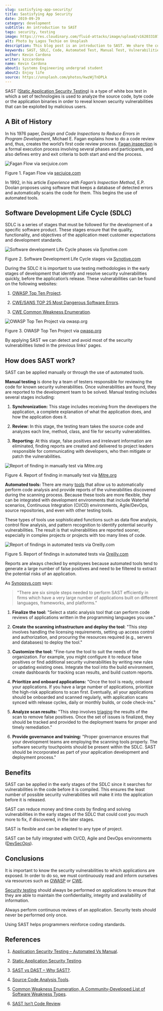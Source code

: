 ```yaml
---
slug: sastisfying-app-security/
title: Sastisfying App Security
date: 2019-09-29
category: development
subtitle: An introduction to SAST
tags: security, testing
image: https://res.cloudinary.com/fluid-attacks/image/upload/v1620331073/blog/sastisfying-app-security/cover_pbcyaf.webp
alt: Photo by Lagos Techie on Unsplash
description: This blog post is an introduction to SAST. We share the concept, how SAST works, its types, history, and some of the benefits of implementing it in projects.
keywords: SAST, SDLC, Code, Automated Test, Manual Test, Vulnerabilities, Ethical Hacking, Pentesting
author: Kevin Cardona
writer: kzccardona
name: Kevin Cardona
about1: Systems Engineering undergrad student
about2: Enjoy life
source: https://unsplash.com/photos/kwzWjTnDPLk
---
```


SAST ([Static Application Security Testing](../../categories/sast/))
is a type of white box test
in which a set of technologies is used
to analyze the source code,
byte code or the application binaries
in order to reveal known security vulnerabilities
that can be exploited by malicious users.

## A Bit of History

In his 1976 paper, *Design and Code Inspections to Reduce Errors in
Program Development*, Michael E. Fagan explains how to do a code review
and, thus, creates the world’s first code review process. [Fagan
inspection](https://en.wikipedia.org/wiki/Fagan_inspection) is a formal
execution process involving several phases and participants, and also
defines entry and exit criteria to both start and end the process.

<div class="imgblock">

![Fagan Flow via secjuice.com](https://res.cloudinary.com/fluid-attacks/image/upload/v1620331068/blog/sastisfying-app-security/fagan_jbxgtk.webp)

<div class="title">

Figure 1. Fagan Flow via [secjuice.com](https://www.secjuice.com/sast-isnt-code-review-fight-me/)

</div>

</div>

In 1992, in his article *Experience with Fagan’s Inspection Method*,
E.P. Doolan proposes using software that keeps a database of detected
errors and automatically scans the code for them. This begins the use of
automated tools.

## Software Development Life Cycle (SDLC)

SDLC is a series of stages that must be followed for the development
of a specific software product. These stages ensure that the quality,
functionality, and objectives of the application meet customer
expectations and development standards.

<div class="imgblock">

![Software development Life Cycle phases via Synotive.com](https://res.cloudinary.com/fluid-attacks/image/upload/v1620331069/blog/sastisfying-app-security/sdlc_tgxhhl.webp)

<div class="title">

Figure 2. Software Development Life Cycle stages via
[Synotive.com](https://www.synotive.com/blog/wp-content/uploads/2017/02/software-development-life-cycle.jpg)

</div>

</div>

During the SDLC it is important to use testing methodologies in the
early stages of development that identify and resolve security
vulnerabilities quickly, before the application’s release. These
vulnerabilities can be found on the following websites:

1. [OWASP Top Ten
    Project](https://www.owasp.org/index.php/Category:OWASP_Top_Ten_Project).

2. [CWE/SANS TOP 25 Most Dangerous Software
    Errors](https://www.sans.org/top25-software-errors/).

3. [CWE Common Weakness Enumeration](https://cwe.mitre.org/).

<div class="imgblock">

![OWASP Top Ten Project via owasp.org](https://res.cloudinary.com/fluid-attacks/image/upload/v1620331070/blog/sastisfying-app-security/owasp_nks30b.webp)

<div class="title">

Figure 3. OWASP Top Ten Project via [owasp.org](https://www.owasp.org/images/5/5e/OWASP-Top-10-2017-es.pdf)

</div>

</div>

By applying SAST
we can detect and avoid most of the security vulnerabilities
listed in the previous links' pages.

## How does SAST work?

SAST can be applied manually or through the use of automated tools.

**Manual testing** is done by a team of testers responsible for
reviewing the code for known security vulnerabilities. Once
vulnerabilities are found, they are reported to the development team to
be solved. Manual testing includes several stages including:

1. **Synchronization:** This stage includes receiving from the
    developers the application, a complete explanation of what the
    application does, and how the application does it.

2. **Review:** In this stage, the testing team takes the source code
    and analyzes each line, method, class, and file for security
    vulnerabilities.

3. **Reporting:** At this stage, false positives and irrelevant
    information are eliminated, finding reports are created and
    delivered to project leaders responsible for communicating with
    developers, who then mitigate or patch the vulnerabilities.

<div class="imgblock">

![Report of finding in manually test via Mitre.org](https://res.cloudinary.com/fluid-attacks/image/upload/v1620331068/blog/sastisfying-app-security/report_vsuvtz.webp)

<div class="title">

Figure 4. Report of finding in manually test via
[Mitre.org](https://www.mitre.org/sites/default/files/publications/secure-code-review-report-sample.pdf)

</div>

</div>

**Automated tools:** There are many
[tools](https://www.owasp.org/index.php/Source_Code_Analysis_Tools) that
allow us to automatically perform code analysis and provide reports of
the vulnerabilities discovered during the scanning process. Because
these tools are more flexible, they can be integrated with development
environments that include Waterfall scenarios, Continuous Integration
(CI/CD) environments, Agile/DevOps, source repositories, and even
with other testing tools.

These types of tools use sophisticated functions such as data flow
analysis, control flow analysis, and pattern recognition to identify
potential security vulnerabilities. The result is that vulnerabilities
are reported sooner, especially in complex projects or projects with too
many lines of code.

<div class="imgblock">

![Report of findings in automated tests via Oreilly.com](https://res.cloudinary.com/fluid-attacks/image/upload/v1620331068/blog/sastisfying-app-security/toolreport_jjexvn.webp)

<div class="title">

Figure 5. Report of findings in automated tests via
[Oreilly.com](https://www.oreilly.com/library/view/industrial-internet-application/9781788298599/521ecdf9-f298-4e26-9b68-5baf6602094d.xhtml)

</div>

</div>

Reports are always checked by employees because automated tools tend to
generate a large number of false positives and need to be filtered to
extract the potential risks of an application.

As
[Synopsys.com](https://www.synopsys.com/software-integrity/resources/knowledge-database/static-application-security-testing.html)
says:

> "There are six simple steps needed to perform SAST efficiently in
> firms which have a very large number of applications built on
> different languages, frameworks, and platforms."

1. **Finalize the tool:** "Select a static analysis tool that can
    perform code reviews of applications written in the programming
    languages you use."

2. **Create the scanning infrastructure and deploy the tool**: "This
    step involves handling the licensing requirements, setting up access
    control and authorization, and procuring the resources required
    (e.g., servers and databases) to deploy the tool."

3. **Customize the tool:** "Fine-tune the tool to suit the needs of the
    organization. For example, you might configure it to reduce false
    positives or find additional security vulnerabilities by writing new
    rules or updating existing ones. Integrate the tool into the build
    environment, create dashboards for tracking scan results, and build
    custom reports.

4. **Prioritize and onboard applications:** "Once the tool is ready,
    onboard your applications. If you have a large number of
    applications, prioritize the high-risk applications to scan first.
    Eventually, all your applications should be onboarded and scanned
    regularly, with application scans synced with release cycles, daily
    or monthly builds, or code check-ins."

5. **Analyze scan results:** "This step involves
    [triaging](../triage-hacker/) the results of the scan to remove
    false positives. Once the set of issues is finalized, they should be
    tracked and provided to the deployment teams for proper and timely
    remediation."

6. **Provide governance and training:** "Proper governance ensures that
    your development teams are employing the scanning tools properly.
    The software security touchpoints should be present within the
    SDLC. SAST should be incorporated as part of your application
    development and deployment process."

## Benefits

SAST can be applied in the early stages of the SDLC since it
searches for vulnerabilities in the code before it is compiled. This
ensures the least number of possible security vulnerabilities will make
it into the application before it is released.

SAST can reduce money and time costs by finding and solving
vulnerabilities in the early stages of the SDLC that could cost you
much more to fix, if discovered, in the later stages.

SAST is flexible and can be adapted to any type of project.

SAST can be fully integrated with CI/CD,
Agile and DevOps environments ([DevSecOps](../../solutions/devsecops/)).

## Conclusions

It is important to know the security vulnerabilities
to which applications are exposed.
In order to do so,
we must continuously read and inform ourselves
via resources such as [OWASP](../../compliance/owasp/)
or [CWE](../../compliance/cwe/).

[Security testing](../../solutions/security-testing/)
should always be performed on applications
to ensure that
they are able to maintain the confidentiality,
integrity and availability of information.

Always perform continuous reviews of an application. Security tests
should never be performed only once.

Using SAST helps programmers reinforce coding standards.

## References

1. [Application Security Testing – Automated Vs
    Manual](https://www.checkmarx.com/2015/05/19/application-security-testing-automated-vs-manual/).

2. [Static Application Security
    Testing](https://www.synopsys.com/software-integrity/resources/knowledge-database/static-application-security-testing.html).

3. [SAST vs DAST – Why
    SAST?](https://www.checkmarx.com/2015/04/29/sast-vs-dast-why-sast-3/).

4. [Source Code Analysis
    Tools](https://www.owasp.org/index.php/Source_Code_Analysis_Tools).

5. [Common Weakness Enumeration, A Community-Developed List of Software
    Weakness Types](https://cwe.mitre.org/).

6. [SAST Isn’t Code
    Review](https://www.secjuice.com/sast-isnt-code-review-fight-me/).
